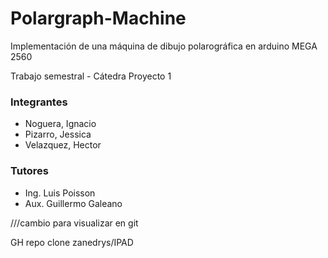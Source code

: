 # Polargraph-Machine
Implementación  de una máquina de dibujo polarográfica en arduino MEGA 2560

Trabajo semestral - Cátedra Proyecto 1

### Integrantes 
+ Noguera, Ignacio
+ Pizarro, Jessica
+ Velazquez, Hector

### Tutores
+ Ing. Luis Poisson
+ Aux. Guillermo Galeano

///cambio para visualizar en git

GH repo clone zanedrys/IPAD
